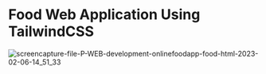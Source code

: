 # Food Web Application Using TailwindCSS


![screencapture-file-P-WEB-development-onlinefoodapp-food-html-2023-02-06-14_51_33](https://user-images.githubusercontent.com/125195617/218417956-009df3d2-8feb-420c-b5cf-43fdcadc41ed.png)
